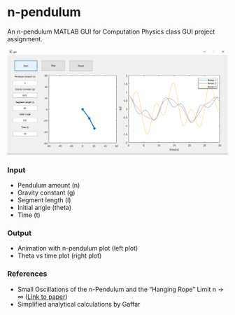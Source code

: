 # n-pendulum

An n-pendulum MATLAB GUI for Computation Physics class GUI project assignment.

![preview](preview.png)

### Input

-   Pendulum amount (n)
-   Gravity constant (g)
-   Segment length (l)
-   Initial angle (theta)
-   Time (t)

### Output

-   Animation with n-pendulum plot (left plot)
-   Theta vs time plot (right plot)

### References

-   Small Oscillations of the n-Pendulum and the “Hanging Rope” Limit n → ∞ ([Link to paper](http://www.pas.rochester.edu/~rrubenza/projects/RR_PHY235W_TermPaper.pdf))
-   Simplified analytical calculations by Gaffar
